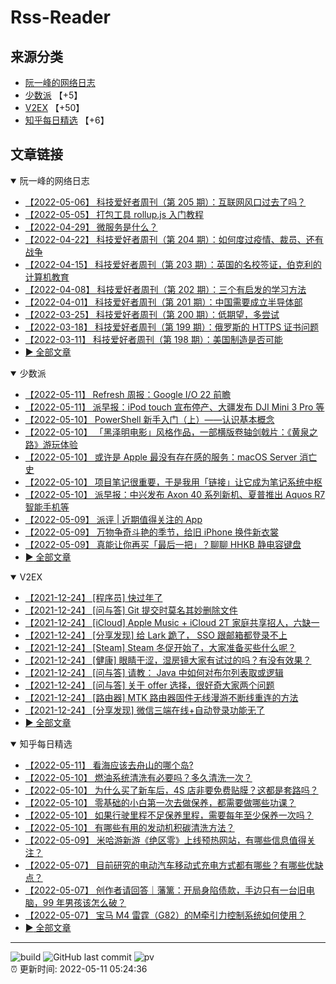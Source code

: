 # Rss-Reader

## 来源分类

* [阮一峰的网络日志](#阮一峰的网络日志)
* [少数派](#少数派) 【+5】
* [V2EX](#V2EX) 【+50】
* [知乎每日精选](#知乎每日精选) 【+6】

## 文章链接

<details open>
    <summary id="阮一峰的网络日志">
     阮一峰的网络日志
    </summary>


* [【2022-05-06】 科技爱好者周刊（第 205 期）：互联网风口过去了吗？](http://www.ruanyifeng.com/blog/2022/05/weekly-issue-205.html)
* [【2022-05-05】 打包工具 rollup.js 入门教程](http://www.ruanyifeng.com/blog/2022/05/rollup.html)
* [【2022-04-29】 微服务是什么？](http://www.ruanyifeng.com/blog/2022/04/microservice.html)
* [【2022-04-22】 科技爱好者周刊（第 204 期）：如何度过疫情、裁员、还有战争](http://www.ruanyifeng.com/blog/2022/04/weekly-issue-204.html)
* [【2022-04-15】 科技爱好者周刊（第 203 期）：英国的名校签证，伯克利的计算机教育](http://www.ruanyifeng.com/blog/2022/04/weekly-issue-203.html)
* [【2022-04-08】 科技爱好者周刊（第 202 期）：三个有启发的学习方法](http://www.ruanyifeng.com/blog/2022/04/weekly-issue-202.html)
* [【2022-04-01】 科技爱好者周刊（第 201 期）：中国需要成立半导体部](http://www.ruanyifeng.com/blog/2022/04/weekly-issue-201.html)
* [【2022-03-25】 科技爱好者周刊（第 200 期）：低期望，多尝试](http://www.ruanyifeng.com/blog/2022/03/weekly-issue-200.html)
* [【2022-03-18】 科技爱好者周刊（第 199 期）：俄罗斯的 HTTPS 证书问题](http://www.ruanyifeng.com/blog/2022/03/weekly-issue-199.html)
* [【2022-03-11】 科技爱好者周刊（第 198 期）：美国制造是否可能](http://www.ruanyifeng.com/blog/2022/03/weekly-issue-198.html)
* [:arrow_forward: 全部文章](data/阮一峰的网络日志.md)
</details>

<details open>
    <summary id="少数派">
     少数派
    </summary>


* [【2022-05-11】 Refresh 周报：Google I/O 22 前瞻](https://sspai.com/post/73144)
* [【2022-05-11】 派早报：iPod touch 宣布停产、大疆发布 DJI Mini 3 Pro 等](https://sspai.com/post/73145)
* [【2022-05-10】 PowerShell 新手入门（上）——认识基本概念](https://sspai.com/prime/story/powershell-primer-01)
* [【2022-05-10】 「黑泽明电影」风格作品，一部横版卷轴剑戟片：《黄泉之路》游玩体验](https://sspai.com/post/73122)
* [【2022-05-10】 或许是 Apple 最没有存在感的服务：macOS Server 消亡史](https://sspai.com/post/73125)
* [【2022-05-10】 项目笔记很重要，于是我用「链接」让它成为笔记系统中枢](https://sspai.com/post/72942)
* [【2022-05-10】 派早报：中兴发布 Axon 40 系列新机、夏普推出 Aquos R7 智能手机等](https://sspai.com/post/73120)
* [【2022-05-09】 派评 | 近期值得关注的 App](https://sspai.com/post/73112)
* [【2022-05-09】 万物争奇斗艳的季节，给旧 iPhone 换件新衣裳](https://sspai.com/post/73107)
* [【2022-05-09】 真能让你再买「最后一把」？聊聊 HHKB 静电容键盘](https://sspai.com/post/73037)
* [:arrow_forward: 全部文章](data/少数派.md)
</details>

<details open>
    <summary id="V2EX">
     V2EX
    </summary>


* [【2021-12-24】 [程序员] 快过年了](https://www.v2ex.com/t/824201)
* [【2021-12-24】 [问与答] Git 提交时莫名其妙删除文件](https://www.v2ex.com/t/824200)
* [【2021-12-24】 [iCloud] Apple Music + iCloud 2T 家庭共享招人，六缺一](https://www.v2ex.com/t/824199)
* [【2021-12-24】 [分享发现] 给 Lark 跪了， SSO 跟邮箱都登录不上](https://www.v2ex.com/t/824198)
* [【2021-12-24】 [Steam] Steam 冬促开始了，大家准备买些什么呢？](https://www.v2ex.com/t/824197)
* [【2021-12-24】 [健康] 眼睛干涩，湿房镜大家有试过的吗？有没有效果？](https://www.v2ex.com/t/824196)
* [【2021-12-24】 [问与答] 请教： Java 中如何对布尔列表取或逻辑](https://www.v2ex.com/t/824194)
* [【2021-12-24】 [问与答] 关于 offer 选择，很好奇大家两个问题](https://www.v2ex.com/t/824192)
* [【2021-12-24】 [路由器] MTK 路由器固件无线漫游不断线重连的方法](https://www.v2ex.com/t/824191)
* [【2021-12-24】 [分享发现] 微信三端在线+自动登录功能无了](https://www.v2ex.com/t/824190)
* [:arrow_forward: 全部文章](data/V2EX.md)
</details>

<details open>
    <summary id="知乎每日精选">
     知乎每日精选
    </summary>


* [【2022-05-11】 看海应该去舟山的哪个岛?](http://www.zhihu.com/question/343960753/answer/2478566355?utm_campaign=rss&utm_medium=rss&utm_source=rss&utm_content=title)
* [【2022-05-10】 燃油系统清洗有必要吗？多久清洗一次？](http://www.zhihu.com/question/531498990/answer/2479182810?utm_campaign=rss&utm_medium=rss&utm_source=rss&utm_content=title)
* [【2022-05-10】 为什么买了新车后，4S 店非要免费贴膜？这都是套路吗？](http://www.zhihu.com/question/531576025/answer/2479173698?utm_campaign=rss&utm_medium=rss&utm_source=rss&utm_content=title)
* [【2022-05-10】 零基础的小白第一次去做保养，都需要做哪些功课？](http://www.zhihu.com/question/531487339/answer/2479126471?utm_campaign=rss&utm_medium=rss&utm_source=rss&utm_content=title)
* [【2022-05-10】 如果行驶里程不足保养里程，需要每年至少保养一次吗？](http://www.zhihu.com/question/531487981/answer/2479025436?utm_campaign=rss&utm_medium=rss&utm_source=rss&utm_content=title)
* [【2022-05-10】 有哪些有用的发动机积碳清洗方法？](http://www.zhihu.com/question/531499257/answer/2476745601?utm_campaign=rss&utm_medium=rss&utm_source=rss&utm_content=title)
* [【2022-05-09】 米哈游新游《绝区零》上线预热网站，有哪些信息值得关注？](http://www.zhihu.com/question/531845710/answer/2476291427?utm_campaign=rss&utm_medium=rss&utm_source=rss&utm_content=title)
* [【2022-05-07】 目前研究的电动汽车移动式充电方式都有哪些？有哪些优缺点？](http://www.zhihu.com/question/529055201/answer/2474157730?utm_campaign=rss&utm_medium=rss&utm_source=rss&utm_content=title)
* [【2022-05-07】 创作者请回答｜藩篱：开局身陷债款，手边只有一台旧电脑，99 年男孩该怎么破？](http://zhuanlan.zhihu.com/p/510046738?utm_campaign=rss&utm_medium=rss&utm_source=rss&utm_content=title)
* [【2022-05-07】 宝马 M4 雷霆（G82）的M牵引力控制系统如何使用？](http://www.zhihu.com/question/531703030/answer/2473979192?utm_campaign=rss&utm_medium=rss&utm_source=rss&utm_content=title)
* [:arrow_forward: 全部文章](data/知乎每日精选.md)
</details>


---

![build](https://github.com/LikaiLee/rss-reader/workflows/rss%20reader/badge.svg)
![GitHub last commit](https://img.shields.io/github/last-commit/likailee/rss-reader)
![pv](https://pageview.vercel.app/?github_user=likailee) <br>
:alarm_clock: 更新时间: 2022-05-11 05:24:36